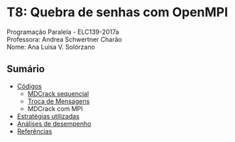 # T8: Quebra de senhas com OpenMPI
Programação Paralela - ELC139-2017a\
Professora: Andrea Schwertner Charão\
Nome: Ana Luisa V. Solórzano


## Sumário

  * [Códigos](#codigos)
    * [MDCrack sequencial](mdcrack_sequencial.c)
    * [Troca de Mensagens](msg_mpi.c)
    * MDCrack com MPI
  * [Estratégias utilizadas](#estrategias)
  * [Análises de desempenho](#desempenho)
  * [Referências](#referências)
